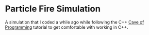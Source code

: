 # Particle Fire Simulation

A simulation that I coded a while ago while following the C++ <a href="https://courses.caveofprogramming.com/">Cave of Programming</a> tutorial to get comfortable with working in C++.
